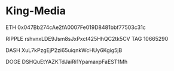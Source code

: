 # King-Media
ETH 0x047Bb274cAe2fA0007Fe019D8481bbf77503c31c

RIPPLE rshvnxLDE9Jsm8sJxPxct425HhQC2tk5CV TAG 10665290

DASH XuL7kPzgEjP2zi65uiqnkWcHUy6Kgig5jB

DOGE DSHQuEtYAZKTdJaiRi1YpamaxpFaEST1Mh

